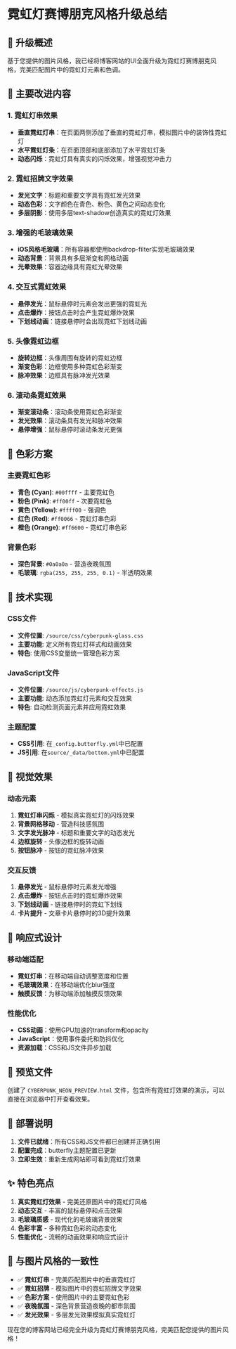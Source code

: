 # 霓虹灯赛博朋克风格升级总结

## 🎨 升级概述

基于您提供的图片风格，我已经将博客网站的UI全面升级为霓虹灯赛博朋克风格，完美匹配图片中的霓虹灯元素和色调。

## 🌈 主要改进内容

### 1. 霓虹灯串效果
- **垂直霓虹灯串**：在页面两侧添加了垂直的霓虹灯串，模拟图片中的装饰性霓虹灯
- **水平霓虹灯条**：在页面顶部和底部添加了水平霓虹灯条
- **动态闪烁**：霓虹灯具有真实的闪烁效果，增强视觉冲击力

### 2. 霓虹招牌文字效果
- **发光文字**：标题和重要文字具有霓虹发光效果
- **动态色彩**：文字颜色在青色、粉色、黄色之间动态变化
- **多层阴影**：使用多层text-shadow创造真实的霓虹灯效果

### 3. 增强的毛玻璃效果
- **iOS风格毛玻璃**：所有容器都使用backdrop-filter实现毛玻璃效果
- **动态背景**：背景具有多层渐变和网格动画
- **光晕效果**：容器边缘具有霓虹光晕效果

### 4. 交互式霓虹效果
- **悬停发光**：鼠标悬停时元素会发出更强的霓虹光
- **点击爆炸**：按钮点击时会产生霓虹爆炸效果
- **下划线动画**：链接悬停时会出现霓虹下划线动画

### 5. 头像霓虹边框
- **旋转边框**：头像周围有旋转的霓虹边框
- **渐变色彩**：边框使用多种霓虹色彩渐变
- **脉冲效果**：边框具有脉冲发光效果

### 6. 滚动条霓虹效果
- **渐变滚动条**：滚动条使用霓虹色彩渐变
- **发光效果**：滚动条具有发光和脉冲效果
- **悬停增强**：鼠标悬停时滚动条发光更强

## 🎯 色彩方案

### 主要霓虹色彩
- **青色 (Cyan)**: `#00ffff` - 主要霓虹色
- **粉色 (Pink)**: `#ff00ff` - 次要霓虹色  
- **黄色 (Yellow)**: `#ffff00` - 强调色
- **红色 (Red)**: `#ff0066` - 霓虹灯串色彩
- **橙色 (Orange)**: `#ff6600` - 霓虹灯串色彩

### 背景色彩
- **深色背景**: `#0a0a0a` - 营造夜晚氛围
- **毛玻璃**: `rgba(255, 255, 255, 0.1)` - 半透明效果

## 🔧 技术实现

### CSS文件
- **文件位置**: `/source/css/cyberpunk-glass.css`
- **主要功能**: 定义所有霓虹灯样式和动画效果
- **特色**: 使用CSS变量统一管理色彩方案

### JavaScript文件
- **文件位置**: `/source/js/cyberpunk-effects.js`
- **主要功能**: 动态添加霓虹灯元素和交互效果
- **特色**: 自动检测页面元素并应用霓虹效果

### 主题配置
- **CSS引用**: 在`_config.butterfly.yml`中已配置
- **JS引用**: 在`source/_data/bottom.yml`中已配置

## 🎪 视觉效果

### 动态元素
1. **霓虹灯串闪烁** - 模拟真实霓虹灯的闪烁效果
2. **背景网格移动** - 营造科技感氛围
3. **文字发光脉冲** - 标题和重要文字的动态发光
4. **边框旋转** - 头像边框的旋转动画
5. **按钮脉冲** - 按钮的霓虹脉冲效果

### 交互反馈
1. **悬停发光** - 鼠标悬停时元素发光增强
2. **点击爆炸** - 按钮点击时的霓虹爆炸效果
3. **下划线动画** - 链接悬停时的霓虹下划线
4. **卡片提升** - 文章卡片悬停时的3D提升效果

## 📱 响应式设计

### 移动端适配
- **霓虹灯串**：在移动端自动调整宽度和位置
- **毛玻璃效果**：在移动端优化blur强度
- **触摸反馈**：为移动端添加触摸反馈效果

### 性能优化
- **CSS动画**：使用GPU加速的transform和opacity
- **JavaScript**：使用事件委托和防抖优化
- **资源加载**：CSS和JS文件异步加载

## 🎨 预览文件

创建了 `CYBERPUNK_NEON_PREVIEW.html` 文件，包含所有霓虹灯效果的演示，可以直接在浏览器中打开查看效果。

## 🚀 部署说明

1. **文件已就绪**：所有CSS和JS文件都已创建并正确引用
2. **配置完成**：butterfly主题配置已更新
3. **立即生效**：重新生成网站即可看到霓虹灯效果

## ✨ 特色亮点

1. **真实霓虹灯效果** - 完美还原图片中的霓虹灯风格
2. **动态交互** - 丰富的鼠标悬停和点击效果
3. **毛玻璃质感** - 现代化的毛玻璃背景效果
4. **色彩丰富** - 多种霓虹色彩的动态变化
5. **性能优化** - 流畅的动画效果和响应式设计

## 🎯 与图片风格的一致性

- ✅ **霓虹灯串** - 完美匹配图片中的垂直霓虹灯
- ✅ **霓虹招牌** - 模拟图片中的霓虹招牌文字效果
- ✅ **色彩方案** - 使用图片中的主要霓虹色彩
- ✅ **夜晚氛围** - 深色背景营造夜晚的都市氛围
- ✅ **发光效果** - 多层发光效果模拟真实霓虹灯

现在您的博客网站已经完全升级为霓虹灯赛博朋克风格，完美匹配您提供的图片风格！